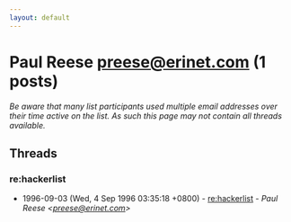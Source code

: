 ```yaml
---
layout: default
---
```


# Paul Reese <preese@erinet.com> (1 posts)

_Be aware that many list participants used multiple email addresses over their time active on the list. As such this page may not contain all threads available._

## Threads

### re:hackerlist
+ 1996-09-03 (Wed, 4 Sep 1996 03:35:18 +0800) - [re:hackerlist](/archive/1996/09/a82bcd331e045979d4606a3baac05ddf0e2d2c68657a4f1300e2371a6c375ad1) - _Paul Reese \<preese@erinet.com\>_

